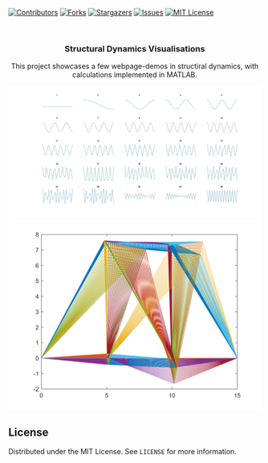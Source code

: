 <!--
*** Thanks for checking out the Best-README-Template. If you have a suggestion
*** that would make this better, please fork the repo and create a pull request
*** or simply open an issue with the tag "enhancement".
*** Thanks again! Now go create something AMAZING! :D
-->



<!-- PROJECT SHIELDS -->
<!--
*** I'm using markdown "reference style" links for readability.
*** Reference links are enclosed in brackets [ ] instead of parentheses ( ).
*** See the bottom of this document for the declaration of the reference variables
*** for contributors-url, forks-url, etc. This is an optional, concise syntax you may use.
*** https://www.markdownguide.org/basic-syntax/#reference-style-links
-->
[![Contributors][contributors-shield]][contributors-url]
[![Forks][forks-shield]][forks-url]
[![Stargazers][stars-shield]][stars-url]
[![Issues][issues-shield]][issues-url]
[![MIT License][license-shield]][license-url]
<!-- [![LinkedIn][linkedin-shield]][linkedin-url] -->



<!-- PROJECT LOGO -->
<br />
<p align="center">
  <!-- <a href="https://github.com/othneildrew/Best-README-Template">
    <img src="images/logo.png" alt="Logo" width="80" height="80">
  </a> -->

  <h3 align="center">Structural Dynamics Visualisations</h3>

  <p align="center">
    This project showcases a few webpage-demos in structiral dynamics, with calculations implemented in MATLAB.
    <!-- <br />
    <a href="https://github.com/othneildrew/Best-README-Template"><strong>Explore the docs »</strong></a> -->
    <!-- <br />
    <br />
    <a href="https://github.com/othneildrew/Best-README-Template">View Demo</a>
    ·
    <a href="https://github.com/othneildrew/Best-README-Template/issues">Report Bug</a>
    ·
    <a href="https://github.com/othneildrew/Best-README-Template/issues">Request Feature</a> -->
  </p>
</p>

![Rod modal shapes][rod_screenshots]
![Truss deformations][truss_screenshots]


<!-- LICENSE -->
## License

Distributed under the MIT License. See `LICENSE` for more information.





<!-- MARKDOWN LINKS & IMAGES -->
<!-- https://www.markdownguide.org/basic-syntax/#reference-style-links -->
[contributors-shield]: https://img.shields.io/github/contributors/Nanorice/VisualizationProjects.svg?style=for-the-badge
[contributors-url]: https://github.com/Nanorice/VisualizationProjects/graphs/contributors
[forks-shield]: https://img.shields.io/github/forks/Nanorice/VisualizationProjects.svg?style=for-the-badge
[forks-url]: https://github.com/Nanorice/VisualizationProjects/network/members
[stars-shield]: https://img.shields.io/github/stars/Nanorice/VisualizationProjects.svg?style=for-the-badge
[stars-url]: https://github.com/Nanorice/VisualizationProjects/stargazers
[issues-shield]: https://img.shields.io/github/issues/Nanorice/VisualizationProjects.svg?style=for-the-badge
[issues-url]: https://github.com/Nanorice/VisualizationProjects/issues
[license-shield]: https://img.shields.io/github/license/Nanorice/VisualizationProjects.svg?style=for-the-badge
[license-url]: https://github.com/Nanorice/VisualizationProjects/blob/master/LICENSE
<!-- [linkedin-shield]: https://img.shields.io/badge/-LinkedIn-black.svg?style=for-the-badge&logo=linkedin&colorB=555 -->
<!-- [linkedin-url]: https://linkedin.com/in/othneildrew -->
[rod_screenshots]: images/conShapes.jpg
[truss_screenshots]: images/truss_traces.png
